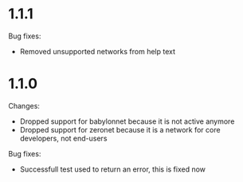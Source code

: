 # 1.1.1

Bug fixes:

* Removed unsupported networks from help text

# 1.1.0

Changes:

* Dropped support for babylonnet because it is not active anymore
* Dropped support for zeronet because it is a network for core developers, not end-users

Bug fixes:

* Successfull test used to return an error, this is fixed now


